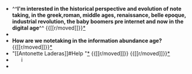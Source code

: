 - ^^**I'm interested in the historical perspective and evolution of note taking, in the greek,roman, middle ages, renaissance, belle epoque, industrial revolution, the baby boomers pre internet and now in the digital age**^^ {{[[r/moved]]}}[*](((JZa0zOgRo)))
- 
- **How are we notetaking in the information abundance age?** {{[[r/moved]]}}[*](((gaoi11DNq)))
- "[[Antonette Laderas]]#Help     "[*](((vSuWTIOE1))) {{[[r/moved]]}} {{[[r/moved]]}}[*](((xQY1FF-rF)))
-        i
- 
